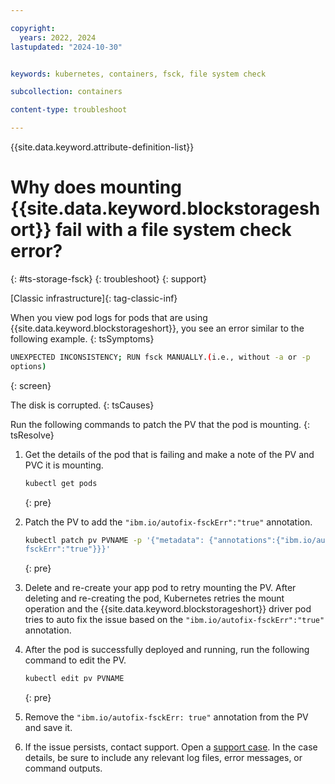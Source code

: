 ```yaml
---

copyright: 
  years: 2022, 2024
lastupdated: "2024-10-30"


keywords: kubernetes, containers, fsck, file system check

subcollection: containers

content-type: troubleshoot

---
```


{{site.data.keyword.attribute-definition-list}}




# Why does mounting {{site.data.keyword.blockstorageshort}} fail with a file system check error?
{: #ts-storage-fsck}
{: troubleshoot}
{: support}

[Classic infrastructure]{: tag-classic-inf}


When you view pod logs for pods that are using {{site.data.keyword.blockstorageshort}}, you see an error similar to the following example.
{: tsSymptoms}

```sh
UNEXPECTED INCONSISTENCY; RUN fsck MANUALLY.(i.e., without -a or -p 
options)
```
{: screen}

The disk is corrupted.
{: tsCauses}


Run the following commands to patch the PV that the pod is mounting.
{: tsResolve}


1. Get the details of the pod that is failing and make a note of the PV and PVC it is mounting.
    ```sh
    kubectl get pods
    ```
    {: pre}

1. Patch the PV to add the `"ibm.io/autofix-fsckErr":"true"` annotation.
    ```sh
    kubectl patch pv PVNAME -p '{"metadata": {"annotations":{"ibm.io/autofix-
    fsckErr":"true"}}}'
    ```
    {: pre}
    
1. Delete and re-create your app pod to retry mounting the PV. After deleting and re-creating the pod, Kubernetes retries the mount operation and the {{site.data.keyword.blockstorageshort}} driver pod tries to auto fix the issue based on the `"ibm.io/autofix-fsckErr":"true"` annotation.

1. After the pod is successfully deployed and running, run the following command to edit the PV.
    ```sh
    kubectl edit pv PVNAME
    ```
    {: pre}

1. Remove the `"ibm.io/autofix-fsckErr: true"` annotation from the PV and save it.

1. If the issue persists, contact support. Open a [support case](/docs/account?topic=account-using-avatar). In the case details, be sure to include any relevant log files, error messages, or command outputs.
